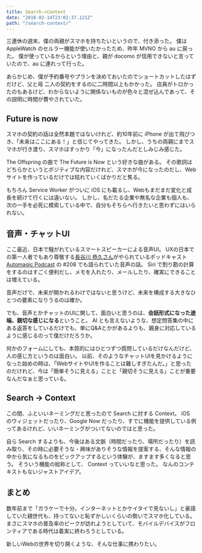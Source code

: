 ```yaml
---
title: Search->Context
date: "2018-02-14T23:02:37.121Z"
path: "/search-context/"
---
```


三連休の週末、僕の両親がスマホを持ちたいというので、付き添った。
僕は AppleWatch のセルラー機能が使いたかったため、昨年 MVNO から au に戻った。
僕が使っているからという理由と、親が docomo が信用できないと言っていたので、au に連れって行った。

あらかじめ、僕が予約番号やプランを決めておいたのでショートカットしたはずだけど、父と母 二人の契約をするのに二時間以上もかかった。
店員がトロかったのもあるけど、わからないように関係ないものが色々と混ぜ込んであって、その説明に時間が費やされていた。

## Future is now
スマホの契約の話は全然本題ではないけれど、約10年前に iPhone が出て飛びつき、「未来はここにある！」と信じてやってきた。
しかし、うちの両親にまでスマホが行き渡り、スマホはすっかり「今」になったんだとしみじみ感じた。

The Offspring の曲で The Future is Now という好きな曲がある。
その歌詞はどちらかというとポジティブな内容だけれど、スマホが今になったのだし、Webサイトを作っているだけでは枯れていくばかりだと焦る。

もちろん Service Worker がついに iOS にも載るし、Webもまだまだ変化と成長を続けて行くには違いない。
しかし、名だたる企業や無名な企業も個人も、次の一手を必死に模索している中で、自分もそちらへ行きたいと思わずにはいられない。

## 音声・チャットUI
ここ最近、日本で騒がれているスマートスピーカーによる音声UI。
UXの日本での第一人者でもあり尊敬する[長谷川 恭久さん](http://www.yasuhisa.com/could/)がやられているポッドキャスト [Automagic Podcast](http://automagic.fm) の #208 でも語られていた音声の話。
Siri で割り勘の計算をするのはすごく便利だし、メモを入れたり、メールしたり、確実にできることは増えている。

音声だけで、未来が開かれるわけではないと思うけど、未来を構成する大きなひとつの要素になりうるのは確か。

でも、音声とかチャットのUIに関して、面白いと思うのは、**会話形式になった途端、親切な感じになる**ということ。
AI とも言えないような、想定問答集の中にある返答をしているだけでも、単にQ&Aとかがあるよりも、親身に対応しているように感じるのって僕だけだろうか。

何かのフォームにしても、本質的にはひとつずつ質問しているだけなんだけど、人の感じ方というのは面白い。
以前、そのようなチャットUIを見かけるようになった始めの時は、「WebサイトやUIを作ることは難しすぎたんだ。」と思ったのだけれど、今は「簡単そうに見える」ことと「親切そうに見える」ことが重要なんだなぁと思っている。

## Search -> Context
この間、ふといいネーミングだと思ったので Search に対する Context。
iOS のウィジェットだったり、Google Now だったり、すでに機能を提供している例ってあるけれど、いいネーミングがついてないのではと思った。

自ら Search するよりも、今後はある文脈（時間だったり、場所だったり）を読み取り、その時に必要そうな・興味がありそうな情報を提案する、そんな情報の中から気になるものをピックアップするという体験が、ますます多くなると思う。
そういう機能の総称として、 Context っていいなと思った。
なんのコンテキストもないジャストアイデア。

## まとめ
数年前まで「ガラケーで十分。インターネットとかケイタイで見ないし」と豪語していた親世代も、持ってないと恥ずかしいくらいの勢いでスマホ化している。
まさにスマホの普及率のピークが訪れようとしていて、モバイルデバイスがフロンティアである時代は着実に終わろうとしている。

新しいWebの世界を切り開くような、そんな仕事に携わりたい。
